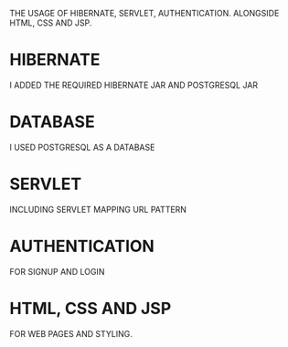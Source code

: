 THE USAGE OF HIBERNATE, SERVLET, AUTHENTICATION. ALONGSIDE HTML, CSS AND JSP.

HIBERNATE
======================================================
I ADDED THE REQUIRED HIBERNATE JAR AND POSTGRESQL JAR

DATABASE
======================================================
I USED POSTGRESQL AS A DATABASE

SERVLET
=====================================================
INCLUDING SERVLET MAPPING
URL PATTERN

AUTHENTICATION
======================================================
FOR SIGNUP AND LOGIN

HTML, CSS AND JSP
======================================================
FOR WEB PAGES AND STYLING.

